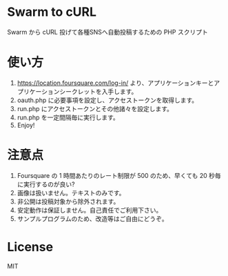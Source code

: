 # Swarm to cURL
Swarm から cURL 投げて各種SNSへ自動投稿するための PHP スクリプト

# 使い方
1. https://location.foursquare.com/log-in/ より、アプリケーションキーとアプリケーションシークレットを入手します。
1. oauth.php に必要事項を設定し、アクセストークンを取得します。
1. run.php にアクセストークンとその他諸々を設定します。
1. run.php を一定間隔毎に実行します。
1. Enjoy!

# 注意点
1. Foursquare の 1 時間あたりのレート制限が 500 のため、早くても 20 秒毎に実行するのが良い?
1. 画像は扱いません。テキストのみです。
1. 非公開は投稿対象から除外されます。
1. 安定動作は保証しません。自己責任でご利用下さい。
1. サンプルプログラムのため、改造等はご自由にどうぞ。

# License
MIT
